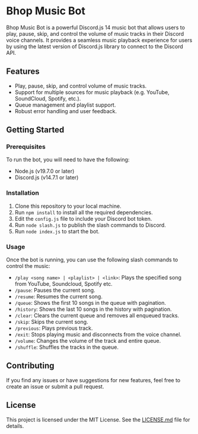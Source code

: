 # Bhop Music Bot

Bhop Music Bot is a powerful Discord.js 14 music bot that allows users to play, pause, skip, and control the volume of music tracks in their Discord voice channels. It provides a seamless music playback experience for users by using the latest version of Discord.js library to connect to the Discord API.

## Features

- Play, pause, skip, and control volume of music tracks.
- Support for multiple sources for music playback (e.g. YouTube, SoundCloud, Spotify, etc.).
- Queue management and playlist support.
- Robust error handling and user feedback.

## Getting Started

### Prerequisites

To run the bot, you will need to have the following:

- Node.js (v19.7.0 or later)
- Discord.js (v14.7.1 or later)

### Installation

1. Clone this repository to your local machine.
2. Run `npm install` to install all the required dependencies.
3. Edit the `config.js` file to include your Discord bot token.
4. Run `node slash.js` to publish the slash commands to Discord.
5. Run `node index.js` to start the bot.

### Usage

Once the bot is running, you can use the following slash commands to control the music:

- `/play <song name> | <playlist> | <link>`: Plays the specified song from YouTube, Soundcloud, Spotify etc.
- `/pause`: Pauses the current song.
- `/resume`: Resumes the current song.
- `/queue`: Shows the first 10 songs in the queue with pagination.
- `/history`: Shows the last 10 songs in the history with pagination.
- `/clear`: Clears the current queue and removes all enqueued tracks.
- `/skip`: Skips the current song.
- `/previous`: Plays previous track.
- `/exit`: Stops playing music and disconnects from the voice channel.
- `/volume`: Changes the volume of the track and entire queue.
- `/shuffle`: Shuffles the tracks in the queue.


## Contributing

If you find any issues or have suggestions for new features, feel free to create an issue or submit a pull request.

## License

This project is licensed under the MIT License. See the [LICENSE.md](LICENSE) file for details.
